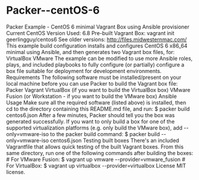# Packer--centOS-6
Packer Example - CentOS 6 minimal Vagrant Box using Ansible provisioner  Current CentOS Version Used: 6.8  Pre-built Vagrant Box:  vagrant init geerlingguy/centos6 See older versions: http://files.midwesternmac.com/ This example build configuration installs and configures CentOS 6 x86_64 minimal using Ansible, and then generates two Vagrant box files, for:  VirtualBox VMware The example can be modified to use more Ansible roles, plays, and included playbooks to fully configure (or partially) configure a box file suitable for deployment for development environments.  Requirements  The following software must be installed/present on your local machine before you can use Packer to build the Vagrant box file:  Packer Vagrant VirtualBox (if you want to build the VirtualBox box) VMware Fusion (or Workstation - if you want to build the VMware box) Ansible Usage  Make sure all the required software (listed above) is installed, then cd to the directory containing this README.md file, and run:  $ packer build centos6.json After a few minutes, Packer should tell you the box was generated successfully.  If you want to only build a box for one of the supported virtualization platforms (e.g. only build the VMware box), add --only=vmware-iso to the packer build command:  $ packer build --only=vmware-iso centos6.json Testing built boxes  There's an included Vagrantfile that allows quick testing of the built Vagrant boxes. From this same directory, run one of the following commands after building the boxes:  # For VMware Fusion: $ vagrant up vmware --provider=vmware_fusion  # For VirtualBox: $ vagrant up virtualbox --provider=virtualbox License  MIT license.
